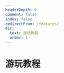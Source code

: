 ```yaml
---
headerDepth: 0
comment: false
index: false
redirectFrom: /features/
dir:
  text: 游玩教程
  order: 1
---
```


# 游玩教程

<AutoCatalog />
